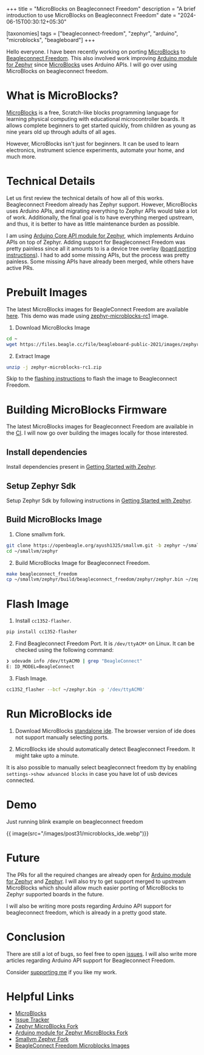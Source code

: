 +++
title = "MicroBlocks on Beagleconnect Freedom"
description = "A brief introduction to use MicroBlocks on Beagleconnect Freedom"
date = "2024-06-15T00:30:12+05:30"

[taxonomies]
tags = ["beagleconnect-freedom", "zephyr", "arduino", "microblocks", "beagleboard"]
+++

Hello everyone. I have been recently working on porting [MicroBlocks](https://microblocks.fun/) to [Beagleconnect Freedom](https://www.beagleboard.org/boards/beagleconnect-freedom). This also involved work improving [Arduino module for Zephyr](https://github.com/zephyrproject-rtos/gsoc-2022-arduino-core) since [MicroBlocks](https://microblocks.fun/) uses Arduino APIs. I will go over using MicroBlocks on beagleconnect freedom.

<!-- more -->

# What is MicroBlocks?

[MicroBlocks](https://microblocks.fun/) is a free, Scratch-like blocks programming language for learning physical computing with educational microcontroller boards. It allows complete beginners to get started quickly, from children as young as nine years old up through adults of all ages.

However, MicroBlocks isn't just for beginners. It can be used to learn electronics, instrument science experiments, automate your home, and much more.

# Technical Details

Let us first review the technical details of how all of this works. Beagleconnect Freedom already has Zephyr support. However, MicroBlocks uses Arduino APIs, and migrating everything to Zephyr APIs would take a lot of work. Additionally, the final goal is to have everything merged upstream, and thus, it is better to have as little maintenance burden as possible.

I am using [Arduino Core API module for Zephyr](https://github.com/zephyrproject-rtos/gsoc-2022-arduino-core), which implements Arduino APIs on top of Zephyr. Adding support for Beagleconnect Freedom was pretty painless since all it amounts to is a device tree overlay ([board porting instructions](https://github.com/zephyrproject-rtos/gsoc-2022-arduino-core/blob/next/documentation/variants.md)). I had to add some missing APIs, but the process was pretty painless. Some missing APIs have already been merged, while others have active PRs.

# Prebuilt Images

The latest MicroBlocks images for BeagleConnect Freedom are available [here](https://www.beagleboard.org/distros). This demo was made using [zephyr-microblocks-rc1](https://files.beagle.cc/file/beagleboard-public-2021/images/zephyr-microblocks-rc1.zip) image.

1. Download MicroBlocks Image

```bash
cd ~
wget https://files.beagle.cc/file/beagleboard-public-2021/images/zephyr-microblocks-rc1.zip
```

2. Extract Image

```bash
unzip -j zephyr-microblocks-rc1.zip
```

Skip to the [flashing instructions](#flash-image) to flash the image to Beagleconnect Freedom.

# Building MicroBlocks Firmware

The latest MicroBlocks images for Beagleconnect Freedom are available in the [CI](https://openbeagle.org/ayush1325/zephyr/-/artifacts). I will now go over building the images locally for those interested.

## Install dependencies

Install dependencies present in [Getting Started with Zephyr](https://docs.zephyrproject.org/latest/develop/getting_started/index.html).

## Setup Zephyr Sdk

Setup Zephyr Sdk by following instructions in [Getting Started with Zephyr](https://docs.zephyrproject.org/latest/develop/getting_started/index.html).

## Build MicroBlocks Image

1. Clone smallvm fork.

```bash
git clone https://openbeagle.org/ayush1325/smallvm.git -b zephyr ~/smallvm
cd ~/smallvm/zephyr
```

2. Build MicroBlocks Image for Beagleconnect Freedom.

```bash
make beagleconnect_freedom
cp ~/smallvm/zephyr/build/beagleconnect_freedom/zephyr/zephyr.bin ~/zephyr.bin
```

# Flash Image

1. Install `cc1352-flasher`.

```bash
pip install cc1352-flasher
```

2. Find Beagleconnect Freedom Port. It is `/dev/ttyACM*` on Linux. It can be checked using the following command:

```bash
❯ udevadm info /dev/ttyACM0 | grep "BeagleConnect"
E: ID_MODEL=BeagleConnect
```

3. Flash Image.

```bash
cc1352_flasher --bcf ~/zephyr.bin -p '/dev/ttyACM0'
```

# Run MicroBlocks ide

1. Download MicroBlocks [standalone ide](https://microblocks.fun/download). The browser version of ide does not support manually selecting ports.

2. MicroBlocks ide should automatically detect Beagleconnect Freedom. It might take upto a minute.

It is also possible to manually select beagleconnect freedom tty by enabling `settings->show advanced blocks` in case you have lot of usb devices connected.

# Demo

Just running blink example on beagleconnect freedom

{{ image(src="/images/post31/microblocks_ide.webp")}}

# Future

The PRs for all the required changes are already open for [Arduino module for Zephyr](https://github.com/zephyrproject-rtos/gsoc-2022-arduino-core) and [Zephyr](https://www.zephyrproject.org/). I will also try to get support merged to upstream MicroBlocks which should allow much easier porting of MicroBlocks to Zephyr supported boards in the future.

I will also be writing more posts regarding Arduino API support for beagleconnect freedom, which is already in a pretty good state.

# Conclusion
There are still a lot of bugs, so feel free to open [issues](https://openbeagle.org/ayush1325/smallvm/-/issues). I will also write more articles regarding Arduino API support for Beagleconnect Freedom.

Consider [supporting me](@/pages/about.md) if you like my work.

# Helpful Links
- [MicroBlocks](https://microblocks.fun/)
- [Issue Tracker](https://openbeagle.org/ayush1325/smallvm/-/issues)
- [Zephyr MicroBlocks Fork](https://openbeagle.org/ayush1325/zephyr/-/tree/microblocks?ref_type=heads)
- [Arduino module for Zephyr MicroBlocks Fork](https://github.com/Ayush1325/gsoc-2022-arduino-core/tree/microblocks)
- [Smallvm Zephyr Fork](https://openbeagle.org/ayush1325/smallvm/-/tree/zephyr?ref_type=heads)
- [BeagleConnect Freedom Microblocks Images](https://www.beagleboard.org/distros)

